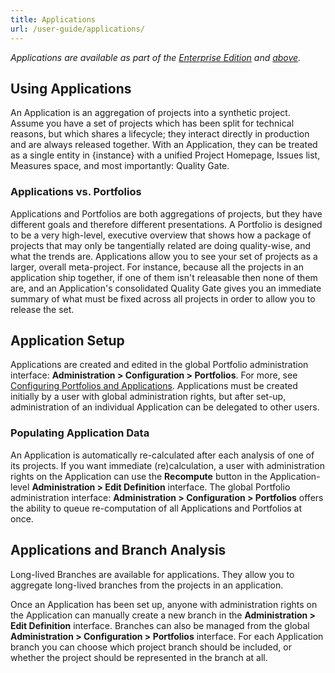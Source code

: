```yaml
---
title: Applications
url: /user-guide/applications/
---
```


*Applications are available as part of the [Enterprise Edition](https://redirect.sonarsource.com/editions/enterprise.html) and [above](https://www.sonarsource.com/plans-and-pricing/).*

## Using Applications

An Application is an aggregation of projects into a synthetic project. Assume you have a set of projects which has been split for technical reasons, but which shares a lifecycle; they interact directly in production and are always released together. With an Application, they can be treated as a single entity in {instance} with a unified Project Homepage, Issues list, Measures space, and most importantly: Quality Gate.

### Applications vs. Portfolios

Applications and Portfolios are both aggregations of projects, but they have different goals and therefore different presentations. A Portfolio is designed to be a very high-level, executive overview that shows how a package of projects that may only be tangentially related are doing quality-wise, and what the trends are. Applications allow you to see your set of projects as a larger, overall meta-project. For instance, because all the projects in an application ship together, if one of them isn't releasable then none of them are, and an Application's consolidated Quality Gate gives you an immediate summary of what must be fixed across all projects in order to allow you to release the set.

## Application Setup

Applications are created and edited in the global Portfolio administration interface: **Administration > Configuration > Portfolios**. For more, see [Configuring Portfolios and Applications](/project-administration/configuring-portfolios-and-applications/). Applications must be created initially by a user with global administration rights, but after set-up, administration of an individual Application can be delegated to other users.

### Populating Application Data

An Application is automatically re-calculated after each analysis of one of its projects. If you want immediate (re)calculation, a user with administration rights on the Application can use the **Recompute** button in the Application-level **Administration > Edit Definition** interface. The global Portfolio administration interface: **Administration > Configuration > Portfolios** offers the ability to queue re-computation of all Applications and Portfolios at once.

## Applications and Branch Analysis

Long-lived Branches are available for applications. They allow you to aggregate long-lived branches from the projects in an application.

Once an Application has been set up, anyone with administration rights on the Application can manually create a new branch in the **Administration > Edit Definition** interface. Branches can also be managed from the global **Administration > Configuration > Portfolios** interface. For each Application branch you can choose which project branch should be included, or whether the project should be represented in the branch at all.
